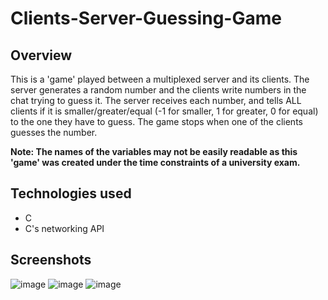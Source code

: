 # Clients-Server-Guessing-Game

## Overview
This is a 'game' played between a multiplexed server and its clients. The server generates a random number and the clients write numbers in the chat trying to guess it. The server receives each number, and tells ALL clients if it is smaller/greater/equal (-1 for smaller, 1 for greater, 0 for equal) to the one they have to guess. The game stops when one of the clients guesses the number.

**Note: The names of the variables may not be easily readable as this 'game' was created under the time constraints of a university exam.**

## Technologies used
- C 
- C's networking API

## Screenshots
![image](https://github.com/Rares1707/Clients-Server-Guessing-Game/assets/115061254/46f330b5-9e96-4dba-8279-9ab0260a17c2)
![image](https://github.com/Rares1707/Clients-Server-Guessing-Game/assets/115061254/fd194841-2528-433c-a99d-ab5caf052cac)
![image](https://github.com/Rares1707/Clients-Server-Guessing-Game/assets/115061254/c1b30874-99a2-494b-85c1-eb931878ab92)


